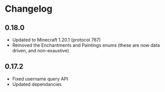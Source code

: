 # Changelog

## 0.18.0

- Updated to Minecraft 1.20.1 (protocol 767)
- Removed the Enchantments and Paintings enums (these are now data driven, and non-exaustive)

## 0.17.2

- Fixed username query API
- Updated dependancies

